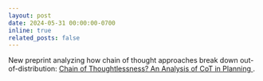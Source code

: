 ```yaml
---
layout: post
date: 2024-05-31 00:00:00-0700
inline: true
related_posts: false
---
```


New preprint analyzing how chain of thought approaches break down out-of-distribution: [Chain of Thoughtlessness? An Analysis of CoT in Planning
](https://arxiv.org/abs/2405.04776).
